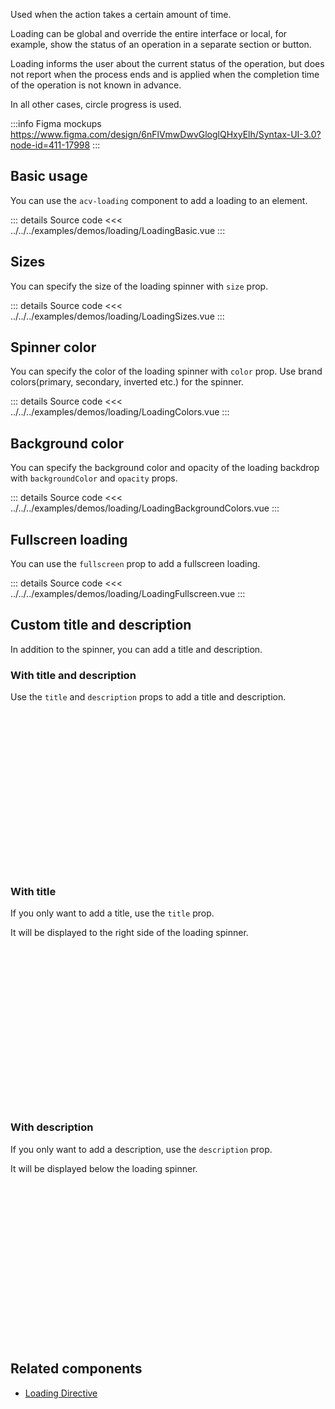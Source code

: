 Used when the action takes a certain amount of time.

Loading can be global and override the entire interface or local, for example, show the status of an operation in a separate section or button.

Loading informs the user about the current status of the operation, but does not report when the process ends and is applied when the completion time of the operation is not known in advance.

In all other cases, circle progress is used.

:::info Figma mockups
https://www.figma.com/design/6nFlVmwDwvGloglQHxyElh/Syntax-UI-3.0?node-id=411-17998
:::

## Basic usage

You can use the `acv-loading` component to add a loading to an element.

<LoadingBasic />

::: details Source code
<<< ../../../examples/demos/loading/LoadingBasic.vue
:::

## Sizes

You can specify the size of the loading spinner with `size` prop.

<LoadingSizes />

::: details Source code
<<< ../../../examples/demos/loading/LoadingSizes.vue
:::

## Spinner color

You can specify the color of the loading spinner with `color` prop.
Use brand colors(primary, secondary, inverted etc.) for the spinner.

<LoadingColors />

::: details Source code
<<< ../../../examples/demos/loading/LoadingColors.vue
:::

## Background color

You can specify the background color and opacity of the loading backdrop
with `backgroundColor` and `opacity` props.

<LoadingBackgroundColors />

::: details Source code
<<< ../../../examples/demos/loading/LoadingBackgroundColors.vue
:::

## Fullscreen loading

You can use the `fullscreen` prop to add a fullscreen loading.

<LoadingFullscreen />

::: details Source code
<<< ../../../examples/demos/loading/LoadingFullscreen.vue
:::

## Custom title and description

In addition to the spinner, you can add a title and description.

### With title and description

Use the `title` and `description` props to add a title and description.

<div class="acv-position--relative acv-bg-secondary" style="width:256px;height:256px;">
    <LoadingWithContent />
</div>

### With title

If you only want to add a title, use the `title` prop.

It will be displayed to the right side of the loading spinner.

<div class="acv-position--relative acv-bg-secondary" style="width:256px;height:256px;">
    <LoadingWithTitle />
</div>

### With description

If you only want to add a description, use the `description` prop.

It will be displayed below the loading spinner.

<div class="acv-position--relative acv-bg-secondary" style="width:256px;height:256px;">
    <LoadingWithDescription />
</div>

## Related components

- [Loading Directive](/directives/loading)
